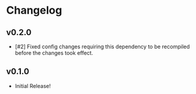 # Changelog

## v0.2.0
* [#2] Fixed config changes requiring this dependency to be recompiled before the changes took effect.


## v0.1.0
* Initial Release!